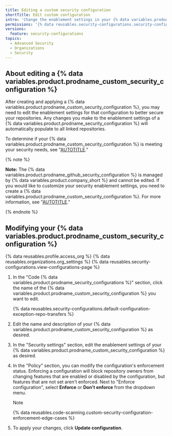 ```yaml
---
title: Editing a custom security configuration
shortTitle: Edit custom configuration
intro: 'Change the enablement settings in your {% data variables.product.prodname_custom_security_configuration %} to better meet the security needs of your repositories.'
permissions: '{% data reusables.security-configurations.security-configurations-permissions %}'
versions:
  feature: security-configurations
topics:
  - Advanced Security
  - Organizations
  - Security
---
```


## About editing a {% data variables.product.prodname_custom_security_configuration %}

After creating and applying a {% data variables.product.prodname_custom_security_configuration %}, you may need to edit the enablement settings for that configuration to better secure your repositories. Any changes you make to the enablement settings of a {% data variables.product.prodname_security_configuration %} will automatically populate to all linked repositories.

To determine if your {% data variables.product.prodname_custom_security_configuration %} is meeting your security needs, see "[AUTOTITLE](/code-security/securing-your-organization/managing-the-security-of-your-organization/interpreting-security-findings)."

{% note %}

**Note:** The {% data variables.product.prodname_github_security_configuration %} is managed by {% data variables.product.company_short %} and cannot be edited. If you would like to customize your security enablement settings, you need to create a {% data variables.product.prodname_custom_security_configuration %}. For more information, see "[AUTOTITLE](/code-security/securing-your-organization/meeting-your-specific-security-needs-with-custom-security-configurations/creating-a-custom-security-configuration)."

{% endnote %}

## Modifying your {% data variables.product.prodname_custom_security_configuration %}

{% data reusables.profile.access_org %}
{% data reusables.organizations.org_settings %}
{% data reusables.security-configurations.view-configurations-page %}
1. In the "Code {% data variables.product.prodname_security_configurations %}" section, click the name of the {% data variables.product.prodname_custom_security_configuration %} you want to edit.

    {% data reusables.security-configurations.default-configuration-exception-repo-transfers %}

1. Edit the name and description of your {% data variables.product.prodname_custom_security_configuration %} as desired.
1. In the "Security settings" section, edit the enablement settings of your {% data variables.product.prodname_custom_security_configuration %} as desired.
1. In the "Policy" section, you can modify the configuration's enforcement status. Enforcing a configuration will block repository owners from changing features that are enabled or disabled by the configuration, but features that are not set aren't enforced. Next to "Enforce configuration", select **Enforce** or **Don't enforce** from the dropdown menu.

    >[!NOTE]
    {% data reusables.code-scanning.custom-security-configuration-enforcement-edge-cases %}

1. To apply your changes, click **Update configuration**.
